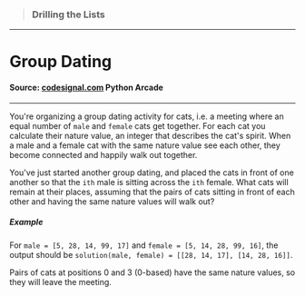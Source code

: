 > ### Drilling the Lists 
 --- 
 # Group Dating
 #### Source: [codesignal.com](https://codesignal.com/) Python Arcade 
 --- 
You're organizing a group dating activity for cats, i.e. a meeting where an equal number of `male` and `female` cats get together. For each cat you calculate their nature value, an integer that describes the cat's spirit. When a male and a female cat with the same nature value see each other, they become connected and happily walk out together.

You've just started another group dating, and placed the cats in front of one another so that the `ith` male is sitting across the `ith` female. What cats will remain at their places, assuming that the pairs of cats sitting in front of each other and having the same nature values will walk out?

##### Example

For `male = [5, 28, 14, 99, 17]` and
`female = [5, 14, 28, 99, 16]`,
the output should be
`solution(male, female) = [[28, 14, 17], [14, 28, 16]]`.

Pairs of cats at positions 0 and 3 (0-based) have the same nature values, so they will leave the meeting.